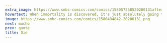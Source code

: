 ```yaml
---
extra_image: https://www.smbc-comics.com/comics/158057258520200131after.png
hovertext: When immortality is discovered, it's just absolutely going to ruin death.
image: https://www.smbc-comics.com/comics/1580484842-20200131.png
next: mucho
prev: quote
title: Die
---
```


